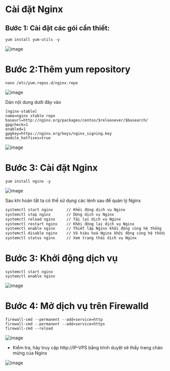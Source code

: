 # Cài đặt Nginx
## Bước 1: Cài đặt các gói cần thiết:
`yum install yum-utils -y`

![image](https://user-images.githubusercontent.com/110179869/191394774-e54b9354-b578-40ef-92cc-27fe23657343.png)

# Bước 2:Thêm yum repository
`nano /etc/yum.repos.d/nginx.repo`

![image](https://user-images.githubusercontent.com/110179869/191394908-ea487632-7565-4548-a92f-018dbf4811a1.png)

Dán nội dung dưới đây vào
```
[nginx-stable]
name=nginx stable repo
baseurl=http://nginx.org/packages/centos/$releasever/$basearch/
gpgcheck=1
enabled=1
gpgkey=https://nginx.org/keys/nginx_signing.key
module_hotfixes=true
```
![image](https://user-images.githubusercontent.com/110179869/191395028-bb1acae0-5e6a-4c1e-b97f-48df630d2ab2.png)

# Bước 3: Cài đặt Nginx

`yum install nginx -y`

![image](https://user-images.githubusercontent.com/110179869/191394958-0dc19b80-3151-43c7-bfa0-0226cf70cb45.png)


Sau khi hoàn tất ta có thể sử dụng các lệnh sau để quản lý Nginx
```sh
systemctl start nginx      // Khởi động dịch vụ Nginx
systemctl stop nginx       // Dừng dịch vụ Nginx
systemctl reload nginx     // Tải lại dịch vụ Nginx
systemctl restart nginx    // Khởi động lại dịch vụ Nginx
systemctl enable nginx     // Thiết lập Nginx khởi động cùng hệ thống
systemctl disable nginx    // Vô hiệu hoá Nginx khởi động cùng hệ thống
systemctl status nginx     // Xem trạng thái dịch vụ Nginx
```


# Bước 3: Khởi động dịch vụ
```
systemctl start nginx
systemctl enable nginx
```

![image](https://user-images.githubusercontent.com/110179869/191187565-280c893e-a7c6-43e5-a962-285c469b7639.png)

# Bước 4: Mở dịch vụ trên Firewalld
```
firewall-cmd --permanent --add=service=http
firewall-cmd --permanent --add=service=https
firewall-cmd --reload
```

![image](https://user-images.githubusercontent.com/110179869/191188054-8b756cc0-f300-4cb5-bfe3-fbfd6d671ba3.png)

- Kiểm tra, hãy truy cập http://IP-VPS bằng trình duyệt sẽ thấy trang chào mừng của Nginx

![image](https://user-images.githubusercontent.com/110179869/191394117-4decc309-8dda-440d-a8bf-91b6ef35be5f.png)
